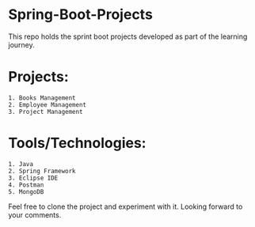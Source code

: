 # Spring-Boot-Projects
This repo holds the sprint boot projects developed as part of the learning journey.

# Projects:
    1. Books Management
    2. Employee Management
    3. Project Management

# Tools/Technologies:
    1. Java
    2. Spring Framework
    3. Eclipse IDE
    4. Postman
    5. MongoDB

Feel free to clone the project and experiment with it. Looking forward to your comments.

